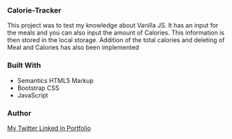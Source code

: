 ### Calorie-Tracker
This project was to test my knowledge about Vanilla JS. It has an input for the meals and you can also input the amount of Calories. This information is then stored in the local storage. Addition of the total calories and deleting of Meal and Calories has also been implemented

### Built With
<ul>
  <li> Semantics HTML5 Markup</li>
  <li> Bootstrap CSS </li>
  <li> JavaScript </li>
  </ul>
  
  ### Author
  <a href = "https://twitter.com/home"> My Twitter </a>
  <a href = "www.linkedin.com/in/salihu-abdulhamid-7bab04183"> Linked In </a>
  <a href = "https://infallible-pike-a0b433.netlify.app/"> Portfolio </a>
